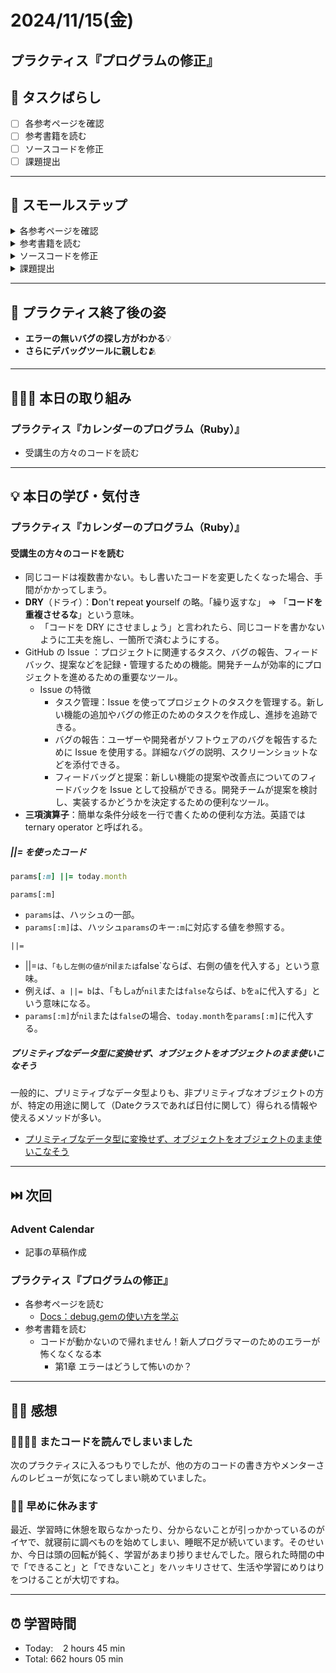 # 2024/11/15(金)

## プラクティス『プログラムの修正』

## 🧩 タスクばらし
- [ ] 各参考ページを確認
- [ ] 参考書籍を読む
- [ ] ソースコードを修正
- [ ] 課題提出

------------

## 🐾 スモールステップ
<details><summary>各参考ページを確認</summary>

- [ ] [Docs：debug.gemの使い方を学ぶ](https://bootcamp.fjord.jp/pages/how-to-use-debug-gem)
   - [ ] [rubygems (debug.gem)の使い方 - YouTube](https://www.youtube.com/watch?v=4r7-uN3RvNA)
   - [ ] [byebugの良さを教えてください！ | FJORD BOOT CAMP（フィヨルドブートキャンプ）](https://bootcamp.fjord.jp/questions/1162)
   - [ ] [Ruby 3.1 の debug.gem を自慢したい - クックパッド開発者ブログ](https://techlife.cookpad.com/entry/2021/12/27/202133)
   - [ ] [VS Codeでターミナルからの入力を伴うRubyプログラムをデバッグ実行する方法 - Qiita](https://qiita.com/jnchito/items/3254118d666ef1ea2923)
   - [ ] [Railsをステップ実行する方法を学ぶ（VS CodeとRubyMine） | FJORD BOOT CAMP（フィヨルドブートキャンプ）](https://bootcamp.fjord.jp/pages/how-to-debug-rails)


</details>


<details><summary>参考書籍を読む</summary>

- [ ] コードが動かないので帰れません！新人プログラマーのためのエラーが怖くなくなる本
   - [ ] 第1章 エラーはどうして怖いのか？
   - [ ] 第2章 エラーの上手な読み方
   - [ ] 第3章 不具合の原因を効率的に見つけるには？
   - [ ] 第4章 ツールを活用してデバッグを楽にしよう
   - [ ] 第5章 どうしても解決できない時は？
   - [ ] 第6章 デバッグしやすいコードを書こう

</details>


<details><summary>ソースコードを修正</summary>

- [ ] ソースコードを修正

</details>


<details><summary>課題提出</summary>

- [ ] 修正したソースコードを Pull Request としてアップ
- [ ] Pull Request した URL と Terminal での実行結果をメンターさんに提出

</details>

------------

## 🕺 プラクティス終了後の姿
- **エラーの無いバグの探し方がわかる**💡
- **さらにデバッグツールに親しむ**🫂

------------

## 🧑🏻‍💻 本日の取り組み
### プラクティス『カレンダーのプログラム（Ruby）』
- 受講生の方々のコードを読む

------------

## 💡 本日の学び・気付き
### プラクティス『カレンダーのプログラム（Ruby）』
#### 受講生の方々のコードを読む
- 同じコードは複数書かない。もし書いたコードを変更したくなった場合、手間がかかってしまう。
- **DRY**（ドライ）：**D**on't **r**epeat **y**ourself の略。「繰り返すな」 => 「**コードを重複させるな**」という意味。
   - 「コードを DRY にさせましょう」と言われたら、同じコードを書かないように工夫を施し、一箇所で済むようにする。
- GitHub の Issue ：プロジェクトに関連するタスク、バグの報告、フィードバック、提案などを記録・管理するための機能。開発チームが効率的にプロジェクトを進めるための重要なツール。
   - Issue の特徴
      - タスク管理：Issue を使ってプロジェクトのタスクを管理する。新しい機能の追加やバグの修正のためのタスクを作成し、進捗を追跡できる。
      - バグの報告：ユーザーや開発者がソフトウェアのバグを報告するために Issue を使用する。詳細なバグの説明、スクリーンショットなどを添付できる。
      - フィードバッグと提案：新しい機能の提案や改善点についてのフィードバックを Issue として投稿ができる。開発チームが提案を検討し、実装するかどうかを決定するための便利なツール。
- **三項演算子**：簡単な条件分岐を一行で書くための便利な方法。英語では ternary operator と呼ばれる。
##### ||= を使ったコード
```ruby
params[:m] ||= today.month
```
`params[:m]`
- `params`は、ハッシュの一部。
- `params[:m]`は、ハッシュ`params`のキー`:m`に対応する値を参照する。

`||=`
- ||=`は、「もし左側の値が`nil`または`false`ならば、右側の値を代入する」という意味。
- 例えば、`a ||= b`は、「もし`a`が`nil`または`false`ならば、`b`を`a`に代入する」という意味になる。
- `params[:m]`が`nil`または`false`の場合、`today.month`を`params[:m]`に代入する。

##### プリミティブなデータ型に変換せず、オブジェクトをオブジェクトのまま使いこなそう
一般的に、プリミティブなデータ型よりも、非プリミティブなオブジェクトの方が、特定の用途に関して（Dateクラスであれば日付に関して）得られる情報や使えるメソッドが多い。
- [プリミティブなデータ型に変換せず、オブジェクトをオブジェクトのまま使いこなそう](https://bootcamp.fjord.jp/pages/utilize-objects)


------------

## ⏭️ 次回
### Advent Calendar
- 記事の草稿作成

### プラクティス『プログラムの修正』
- 各参考ページを読む
   - [Docs：debug.gemの使い方を学ぶ](https://bootcamp.fjord.jp/pages/how-to-use-debug-gem)
- 参考書籍を読む
   - コードが動かないので帰れません！新人プログラマーのためのエラーが怖くなくなる本
      - 第1章 エラーはどうして怖いのか？

------------

## ✍🏻 感想
### 👀🧑🏻‍💻 またコードを読んでしまいました
次のプラクティスに入るつもりでしたが、他の方のコードの書き方やメンターさんのレビューが気になってしまい眺めていました。

### 🫠💤 早めに休みます
最近、学習時に休憩を取らなかったり、分からないことが引っかかっているのがイヤで、就寝前に調べものを始めてしまい、睡眠不足が続いています。そのせいか、今日は頭の回転が鈍く、学習があまり捗りませんでした。限られた時間の中で「できること」と「できないこと」をハッキリさせて、生活や学習にめりはりをつけることが大切ですね。

------------

## ⏰ 学習時間
- Today:&nbsp;&nbsp;&nbsp; 2 hours 45 min
- Total: 662 hours 05 min
